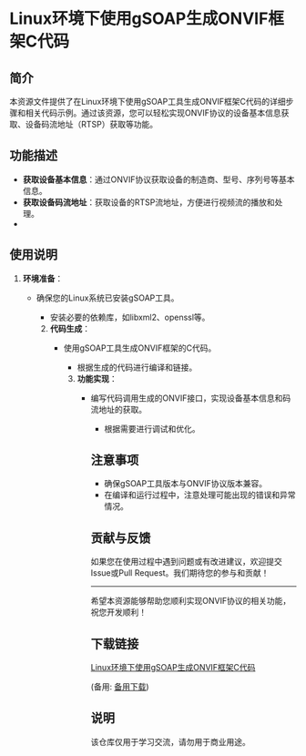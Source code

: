 # Linux环境下使用gSOAP生成ONVIF框架C代码

## 简介

本资源文件提供了在Linux环境下使用gSOAP工具生成ONVIF框架C代码的详细步骤和相关代码示例。通过该资源，您可以轻松实现ONVIF协议的设备基本信息获取、设备码流地址（RTSP）获取等功能。

## 功能描述

- **获取设备基本信息**：通过ONVIF协议获取设备的制造商、型号、序列号等基本信息。
- **获取设备码流地址**：获取设备的RTSP流地址，方便进行视频流的播放和处理。
- 
## 使用说明

1. **环境准备**：
   - 确保您的Linux系统已安装gSOAP工具。
      - 安装必要的依赖库，如libxml2、openssl等。

      2. **代码生成**：
         - 使用gSOAP工具生成ONVIF框架的C代码。
            - 根据生成的代码进行编译和链接。

            3. **功能实现**：
               - 编写代码调用生成的ONVIF接口，实现设备基本信息和码流地址的获取。
                  - 根据需要进行调试和优化。

                  ## 注意事项

                  - 确保gSOAP工具版本与ONVIF协议版本兼容。
                  - 在编译和运行过程中，注意处理可能出现的错误和异常情况。

                  ## 贡献与反馈

                  如果您在使用过程中遇到问题或有改进建议，欢迎提交Issue或Pull Request。我们期待您的参与和贡献！

                  ---

                  希望本资源能够帮助您顺利实现ONVIF协议的相关功能，祝您开发顺利！

                  ## 下载链接
                  [Linux环境下使用gSOAP生成ONVIF框架C代码](https://pan.quark.cn/s/2491271251e8) 

                  (备用: [备用下载](https://pan.baidu.com/s/1fT6NIKontyE7d-klcCGWdA?pwd=1234))

                  ## 说明

                  该仓库仅用于学习交流，请勿用于商业用途。
